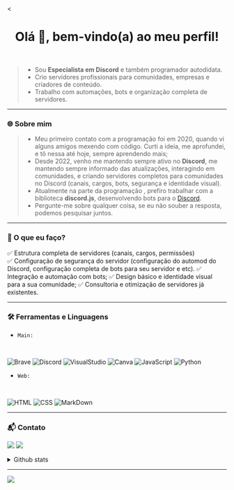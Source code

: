 <<h1 align="center">Olá 👋, bem-vindo(a) ao meu perfil!</h1>
<br>

> - Sou **Especialista em Discord** e também programador autodidata.  
> - Crio servidores profissionais para comunidades, empresas e criadores de conteúdo.  
> - Trabalho com automações, bots e organização completa de servidores.

---

### 🌐 Sobre mim
> - Meu primeiro contato com a programação foi em 2020, quando vi alguns amigos mexendo com código. Curti a ideia, me aprofundei, e tô nessa até hoje, sempre aprendendo mais;  
> - Desde 2022, venho me mantendo sempre ativo no **Discord**, me mantendo sempre informado das atualizações, interagindo em comunidades, e criando servidores completos para comunidades no Discord (canais, cargos, bots, segurança e identidade visual).  
> - Atualmente na parte da programação , prefiro trabalhar com a biblioteca **discord.js**, desenvolvendo bots para o [Discord](https://discord.com/).  
> - Pergunte-me sobre qualquer coisa, se eu não souber a resposta, podemos pesquisar juntos.  

---

### 🎯 O que eu faço?
✅ Estrutura completa de servidores (canais, cargos, permissões)  
✅ Configuração de segurança do servidor (configuração do automod do Discord, configuração completa de bots para seu servidor e etc).
✅ Integração e automação com bots;
✅ Design básico e identidade visual para a sua comunidade;
✅ Consultoria e otimização de servidores já existentes.

---

### 🛠️ Ferramentas e Linguagens
* `Main:`  
<br>

![Brave](https://img.shields.io/badge/Brave-FB542B?style=for-the-badge&logo=Brave&logoColor=white)
![Discord](https://img.shields.io/badge/Discord-%235865F2.svg?style=for-the-badge&logo=discord&logoColor=white)
![VisualStudio](https://img.shields.io/badge/Visual_Studio_Code-0078D4?style=for-the-badge&logo=visual%20studio%20code&logoColor=white)
![Canva](https://img.shields.io/badge/Canva-%2300C4CC.svg?style=for-the-badge&logo=Canva&logoColor=white)
![JavaScript](https://img.shields.io/badge/JavaScript-F7DF1E?style=for-the-badge&logo=javascript&logoColor=black)
![Python](https://img.shields.io/badge/Python-3776AB?style=for-the-badge&logo=python&logoColor=white)

* `Web:`  
<br>

![HTML](https://img.shields.io/badge/HTML5-E34F26?style=for-the-badge&logo=html5&logoColor=white)
![CSS](https://img.shields.io/badge/CSS3-1572B6?style=for-the-badge&logo=css3&logoColor=white)
![MarkDown](https://img.shields.io/badge/Markdown-000000?style=for-the-badge&logo=markdown&logoColor=white)

---

### 📬 Contato
<a href="https://discordapp.com/users/1291470900557910102" target="_blank"><img src="https://img.shields.io/badge/Discord-%235865F2.svg?style=for-the-badge&logo=discord&logoColor=white" target="_blank"></a> 
<a href = "mailto:jouberly@outlook.com"><img src="https://img.shields.io/badge/Microsoft_Outlook-0078D4?style=for-the-badge&logo=microsoft-outlook&logoColor=white" target="_blank"></a>

<details>
          <summary>Github stats</summary>
<div>
          <a href="https://github.com/Jouberly">
          <img height="180em" src="https://github-readme-stats-eight-theta.vercel.app/api?username=Garoze&show_icons=true&theme=tokyonight&include_all_commits=true&count_private=true"/>
          <img height="180em" src="https://github-readme-stats-eight-theta.vercel.app/api/top-langs/?username=firstzinha&layout=compact&langs_count=8&theme=tokyonight"/>
<div>
</details>

---
<img src="https://imgur.com/rilHVxA.png"/>
